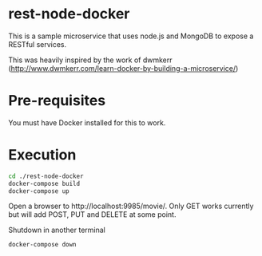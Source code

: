 # rest-node-docker

This is a sample microservice that uses node.js and MongoDB to expose a RESTful services.

This was heavily inspired by the work of dwmkerr (http://www.dwmkerr.com/learn-docker-by-building-a-microservice/)

# Pre-requisites

You must have Docker installed for this to work.

# Execution

```bash
cd ./rest-node-docker
docker-compose build
docker-compose up
```

Open a browser to http://localhost:9985/movie/.  Only GET works currently but will add POST, PUT and DELETE at some point.

Shutdown in another terminal
```bash
docker-compose down
```
